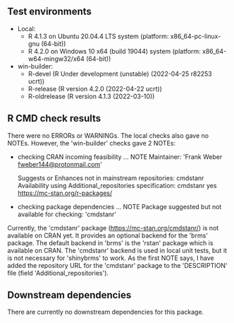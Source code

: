 ## Test environments

* Local:
    + R 4.1.3 on Ubuntu 20.04.4 LTS system (platform:
      x86_64-pc-linux-gnu (64-bit))
    + R 4.2.0 on Windows 10 x64 (build 19044) system (platform:
      x86_64-w64-mingw32/x64 (64-bit))
* win-builder:
    + R-devel (R Under development (unstable) (2022-04-25 r82253 ucrt))
    + R-release (R version 4.2.0 (2022-04-22 ucrt))
    + R-oldrelease (R version 4.1.3 (2022-03-10))

## R CMD check results

There were no ERRORs or WARNINGs. The local checks also gave no NOTEs. However,
the 'win-builder' checks gave 2 NOTEs:

*   checking CRAN incoming feasibility ... NOTE
    Maintainer: 'Frank Weber <fweber144@protonmail.com>'
    
    Suggests or Enhances not in mainstream repositories:
      cmdstanr
    Availability using Additional_repositories specification:
      cmdstanr   yes   https://mc-stan.org/r-packages/

*   checking package dependencies ... NOTE
    Package suggested but not available for checking: 'cmdstanr'

Currently, the 'cmdstanr' package (<https://mc-stan.org/cmdstanr/>) is not
available on CRAN yet. It provides an optional backend for the 'brms' package.
The default backend in 'brms' is the 'rstan' package which is available on CRAN.
The 'cmdstanr' backend is used in local unit tests, but it is not necessary for
'shinybrms' to work. As the first NOTE says, I have added the repository URL for
the 'cmdstanr' package to the 'DESCRIPTION' file (field
'Additional_repositories').

## Downstream dependencies

There are currently no downstream dependencies for this package.
